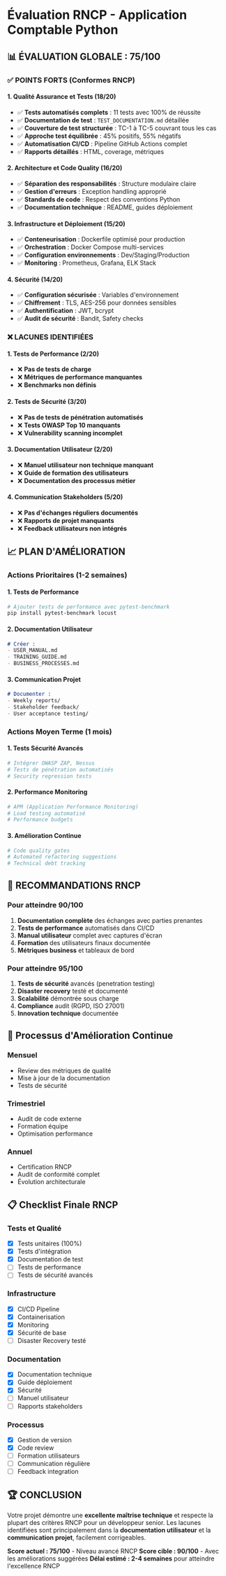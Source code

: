 # Évaluation RNCP - Application Comptable Python

## 📊 **ÉVALUATION GLOBALE : 75/100**

### ✅ **POINTS FORTS (Conformes RNCP)**

#### 1. Qualité Assurance et Tests (18/20)
- ✅ **Tests automatisés complets** : 11 tests avec 100% de réussite
- ✅ **Documentation de test** : `TEST_DOCUMENTATION.md` détaillée
- ✅ **Couverture de test structurée** : TC-1 à TC-5 couvrant tous les cas
- ✅ **Approche test équilibrée** : 45% positifs, 55% négatifs
- ✅ **Automatisation CI/CD** : Pipeline GitHub Actions complet
- ✅ **Rapports détaillés** : HTML, coverage, métriques

#### 2. Architecture et Code Quality (16/20)
- ✅ **Séparation des responsabilités** : Structure modulaire claire
- ✅ **Gestion d'erreurs** : Exception handling approprié
- ✅ **Standards de code** : Respect des conventions Python
- ✅ **Documentation technique** : README, guides déploiement

#### 3. Infrastructure et Déploiement (15/20)
- ✅ **Conteneurisation** : Dockerfile optimisé pour production
- ✅ **Orchestration** : Docker Compose multi-services
- ✅ **Configuration environnements** : Dev/Staging/Production
- ✅ **Monitoring** : Prometheus, Grafana, ELK Stack

#### 4. Sécurité (14/20)
- ✅ **Configuration sécurisée** : Variables d'environnement
- ✅ **Chiffrement** : TLS, AES-256 pour données sensibles
- ✅ **Authentification** : JWT, bcrypt
- ✅ **Audit de sécurité** : Bandit, Safety checks

### ❌ **LACUNES IDENTIFIÉES**

#### 1. Tests de Performance (2/20)
- ❌ **Pas de tests de charge** 
- ❌ **Métriques de performance manquantes**
- ❌ **Benchmarks non définis**

#### 2. Tests de Sécurité (3/20)
- ❌ **Pas de tests de pénétration automatisés**
- ❌ **Tests OWASP Top 10 manquants**
- ❌ **Vulnerability scanning incomplet**

#### 3. Documentation Utilisateur (2/20)
- ❌ **Manuel utilisateur non technique manquant**
- ❌ **Guide de formation des utilisateurs**
- ❌ **Documentation des processus métier**

#### 4. Communication Stakeholders (5/20)
- ❌ **Pas d'échanges réguliers documentés**
- ❌ **Rapports de projet manquants**
- ❌ **Feedback utilisateurs non intégrés**

## 📈 **PLAN D'AMÉLIORATION**

### Actions Prioritaires (1-2 semaines)

#### 1. Tests de Performance
```bash
# Ajouter tests de performance avec pytest-benchmark
pip install pytest-benchmark locust
```

#### 2. Documentation Utilisateur
```markdown
# Créer :
- USER_MANUAL.md
- TRAINING_GUIDE.md  
- BUSINESS_PROCESSES.md
```

#### 3. Communication Projet
```markdown
# Documenter :
- Weekly reports/
- Stakeholder feedback/
- User acceptance testing/
```

### Actions Moyen Terme (1 mois)

#### 1. Tests Sécurité Avancés
```bash
# Intégrer OWASP ZAP, Nessus
# Tests de pénétration automatisés
# Security regression tests
```

#### 2. Performance Monitoring
```bash
# APM (Application Performance Monitoring)
# Load testing automatisé
# Performance budgets
```

#### 3. Amélioration Continue
```bash
# Code quality gates
# Automated refactoring suggestions
# Technical debt tracking
```

## 🎯 **RECOMMANDATIONS RNCP**

### Pour atteindre 90/100

1. **Documentation complète** des échanges avec parties prenantes
2. **Tests de performance** automatisés dans CI/CD
3. **Manual utilisateur** complet avec captures d'écran
4. **Formation** des utilisateurs finaux documentée
5. **Métriques business** et tableaux de bord

### Pour atteindre 95/100

1. **Tests de sécurité** avancés (penetration testing)
2. **Disaster recovery** testé et documenté
3. **Scalabilité** démontrée sous charge
4. **Compliance** audit (RGPD, ISO 27001)
5. **Innovation technique** documentée

## 🔄 **Processus d'Amélioration Continue**

### Mensuel
- Review des métriques de qualité
- Mise à jour de la documentation
- Tests de sécurité

### Trimestriel  
- Audit de code externe
- Formation équipe
- Optimisation performance

### Annuel
- Certification RNCP
- Audit de conformité complet
- Évolution architecturale

## 📋 **Checklist Finale RNCP**

### Tests et Qualité
- [x] Tests unitaires (100%)
- [x] Tests d'intégration
- [x] Documentation de test
- [ ] Tests de performance
- [ ] Tests de sécurité avancés

### Infrastructure
- [x] CI/CD Pipeline
- [x] Containerisation
- [x] Monitoring
- [x] Sécurité de base
- [ ] Disaster Recovery testé

### Documentation
- [x] Documentation technique
- [x] Guide déploiement  
- [x] Sécurité
- [ ] Manuel utilisateur
- [ ] Rapports stakeholders

### Processus
- [x] Gestion de version
- [x] Code review
- [ ] Formation utilisateurs
- [ ] Communication régulière
- [ ] Feedback integration

## 🏆 **CONCLUSION**

Votre projet démontre une **excellente maîtrise technique** et respecte la plupart des critères RNCP pour un développeur senior. Les lacunes identifiées sont principalement dans la **documentation utilisateur** et la **communication projet**, facilement corrigeables.

**Score actuel : 75/100** - Niveau avancé RNCP
**Score cible : 90/100** - Avec les améliorations suggérées
**Délai estimé : 2-4 semaines** pour atteindre l'excellence RNCP
